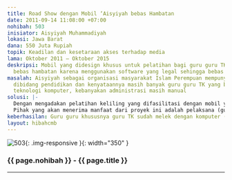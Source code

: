 ```yaml
---
title: Road Show dengan Mobil ‘Aisyiyah bebas Hambatan
date: 2011-09-14 11:08:00 +07:00
nohibah: 503
inisiator: Aisyiyah Muhammadiyah
lokasi: Jawa Barat
dana: 550 Juta Rupiah
topik: Keadilan dan kesetaraan akses terhadap media
lama: Oktober 2011 – Oktober 2015
deskripsi: Mobil yang didesign khusus untuk pelatihan bagi guru guru TK aisyiyah yang
  bebas hambatan karena menggunakan software yang legal sehingga bebas hambatan
masalah: Aisyiyah sebagai organisasi masyarakat Islam Perempuan mempunya amal usaha
  dibidang pendidikan dan kenyataannya masih banyak guru guru TK yang belum mengenal
  teknologi komputer, kebanyakan administrasi masih manual
solusi: |-
  Dengan mengadakan pelatihan keliling yang difasilitasi dengan mobil yang didesign untuk khusus untuk pelatihan keliling dan didesiakan software aplikasi yang legal.
  Pihak yang akan menerima manfaat dari proyek ini adalah pelaksana (guru) TK, SD, SMP Aisyiyah Sejawa Barat. Siswa sekolah ‘Aisyiyah se Jawa Barat.
keberhasilan: Guru guru khususnya guru TK sudah melek dengan komputer (teknologi komputer)
layout: hibahcmb
---
```


![503](/static/img/hibahcmb/503.png){: .img-responsive }{: width="350" }

### {{ page.nohibah }} - {{ page.title }}

---
